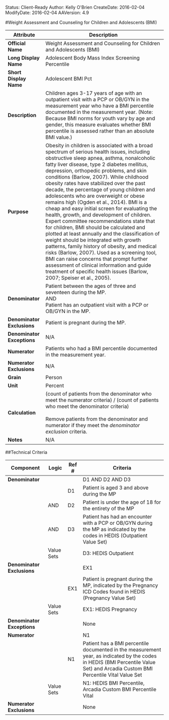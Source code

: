 Status: Client-Ready
Author: Kelly O'Brien
CreateDate: 2016-02-04
ModifyDate: 2016-02-04
AAVersion: 4.9

#Weight Assessment and Counseling for Children and Adolescents (BMI)

| Attribute | Description |
| --------- | ----------- |
| **Official Name** | Weight Assessment and Counseling for Children and Adolescents (BMI) |
| **Long Display Name** | Adolescent Body Mass Index Screening Percentile |
| **Short Display Name** | Adolescent BMI Pct |
| **Description** | Children ages 3-17 years of age with an outpatient visit with a PCP or OB/GYN in the measurement year who have a BMI percentile documented in the measurement year. (Note: Because BMI norms for youth vary by age and gender, this measure evaluates whether BMI percentile is assessed rather than an absolute BMI value.) |
| **Purpose** | Obesity in children is associated with a broad spectrum of serious health issues, including obstructive sleep apnea, asthma, nonalcoholic fatty liver disease, type 2 diabetes mellitus, depression, orthopedic problems, and skin conditions (Barlow, 2007). While childhood obesity rates have stabilized over the past decade, the percentage of young children and adolescents who are overweight or obese remains high (Ogden et al., 2014). BMI is a cheap and easy initial screen for evaluating the health, growth, and development of children. Expert committee recommendations state that for children, BMI should be calculated and plotted at least annually and the classification of weight should be integrated with growth patterns, family history of obesity, and medical risks (Barlow, 2007). Used as a screening tool, BMI can raise concerns that prompt further assessment of clinical information and guide treatment of specific health issues (Barlow, 2007; Speiser et al., 2005). |
| **Denominator** | Patient between the ages of three and seventeen during the MP.<br>AND<br>Patient has an outpatient visit with a PCP or OB/GYN in the MP. |
| **Denominator Exclusions** | Patient is pregnant during the MP. |
| **Denominator Exceptions** | N/A |
| **Numerator** | Patients who had a BMI percentile documented in the measurement year. |
| **Numerator Exclusions** | N/A |
| **Grain** | Person |
| **Unit** | Percent |
| **Calculation** | (count of patients from the denominator who meet the numerator criteria) / (count of patients who meet the denominator criteria)<br><br>Remove patients from the denominator and numerator if they meet the *denominator exclusion* criteria. |
| **Notes** | N/A |


##Technical Criteria

| Component | Logic | Ref # | Criteria |
| --------- | ----- | ----- | -------- |
| **Denominator** | | | D1 AND D2 AND D3 |
| |  | D1 | Patient is aged 3 and above during the MP |
| | AND | D2 | Patient is under the age of 18 for the entirety of the MP |
| | AND | D3 | Patient has had an encounter with a PCP or OB/GYN during the MP as indicated by the codes in HEDIS (Outpatient Value Set) |
| | Value Sets | | D3: HEDIS Outpatient |
| **Denominator Exclusions** | | | EX1 |
| |  | EX1 | Patient is pregnant during the MP, indicated by the Pregnancy ICD Codes found in HEDIS (Pregnancy Value Set) |
| | Value Sets | | EX1: HEDIS Pregnancy |
| **Denominator Exceptions** | | | None |
| **Numerator** | | | N1 |
| |  | N1 | Patient has a BMI percentile documented in the measurement year, as indicated by the codes in HEDIS (BMI Percentile Value Set) and Arcadia Custom BMI Percentile Vital Value Set |
| | Value Sets | | N1: HEDIS BMI Percentile, Arcadia Custom BMI Percentile Vital |
| **Numerator Exclusions** | | | None |
